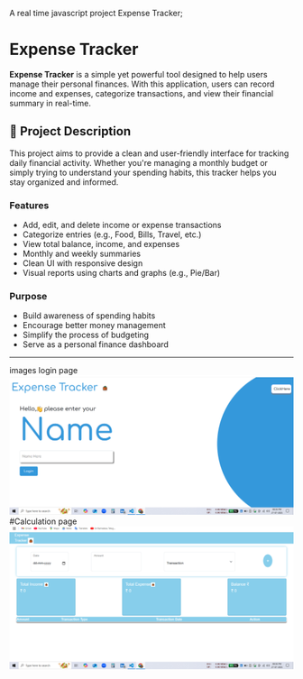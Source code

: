 A real time javascript project Expense Tracker;
#  Expense Tracker

**Expense Tracker** is a simple yet powerful tool designed to help users manage their personal finances. With this application, users can record income and expenses, categorize transactions, and view their financial summary in real-time.

## 🧾 Project Description

This project aims to provide a clean and user-friendly interface for tracking daily financial activity. Whether you're managing a monthly budget or simply trying to understand your spending habits, this tracker helps you stay organized and informed.

###  Features

- Add, edit, and delete income or expense transactions
- Categorize entries (e.g., Food, Bills, Travel, etc.)
- View total balance, income, and expenses
- Monthly and weekly summaries
- Clean UI with responsive design
- Visual reports using charts and graphs (e.g., Pie/Bar)

### Purpose

- Build awareness of spending habits
- Encourage better money management
- Simplify the process of budgeting
- Serve as a personal finance dashboard

---
images
login page
![UI Preview](https://github.com/ThirupatiSreedhar/Expense-tracker/blob/13e2c6d42980927dd6ee012343b34018163012ae/Screenshot%20(9).png)
#Calculation page
![uo preview](https://github.com/ThirupatiSreedhar/Expense-tracker/blob/54d956aa5a17c52cd8000f208fcdb69d4d1d7c57/Screenshot%20(10).png)



